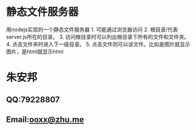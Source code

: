 # 静态文件服务器
用nodejs实现的一个静态文件服务器 1. 可能通过浏览器访问 2. 根目录/代表server.js所在的目录。 3. 访问根目录时可以列出根目录下所有的文件和文件夹。 4. 点击文件夹时进入下一级目录。 5. 点击文件则可以该文件。比如是图片就显示图片，是html就显示html 

# 朱安邦
## QQ:79228807
## Email:ooxx@zhu.me
